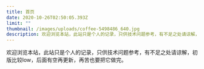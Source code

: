 ```yaml
---
title: 首页
date: 2020-10-26T02:50:05.393Z
limit: ""
thumbnail: /images/uploads/coffee-5498486_640.jpg
description: 欢迎浏览本站，此站只是个人的记录，只供技术问题参考，有不足之处请谅解，初版比较low，后面有空再更新，再苦也要把它做完。
---
```

欢迎浏览本站，此站只是个人的记录，只供技术问题参考，有不足之处请谅解，初版比较low，后面有空再更新，再苦也要把它做完。